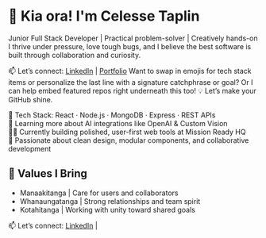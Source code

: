 # 💫 Kia ora! I'm Celesse Taplin

Junior Full Stack Developer | Practical problem-solver | Creatively hands-on
I thrive under pressure, love tough bugs, and I believe the best software is built through collaboration and curiosity. 

📫 Let’s connect: [LinkedIn](your-link-here) | [Portfolio](your-site-here)
Want to swap in emojis for tech stack items or personalize the last line with a signature catchphrase or goal? Or I can help embed featured repos right underneath this too! 💡 Let’s make your GitHub shine.



🔧 Tech Stack: React · Node.js · MongoDB · Express · REST APIs  
🧠 Learning more about AI integrations like OpenAI & Custom Vision  
👩‍💻 Currently building polished, user-first web tools at Mission Ready HQ  
🌱 Passionate about clean design, modular components, and collaborative development

## 🌟 Values I Bring
- Manaakitanga | Care for users and collaborators  
- Whanaungatanga | Strong relationships and team spirit  
- Kotahitanga | Working with unity toward shared goals

📫 Let’s connect: [LinkedIn](https://www.linkedin.com/in/celesse-taplin1/) |

